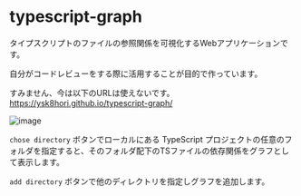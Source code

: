 # typescript-graph

タイプスクリプトのファイルの参照関係を可視化するWebアプリケーションです。

自分がコードレビューをする際に活用することが目的で作っています。

すみません、今は以下のURLは使えないです。
https://ysk8hori.github.io/typescript-graph/

![image](https://user-images.githubusercontent.com/5052869/201675645-55f35027-fa6f-4c38-9c3e-221d1f057f86.png)

`chose directory` ボタンでローカルにある TypeScript プロジェクトの任意のフォルダを指定すると、そのフォルダ配下のTSファイルの依存関係をグラフとして表示します。

`add directory` ボタンで他のディレクトリを指定しグラフを追加します。

